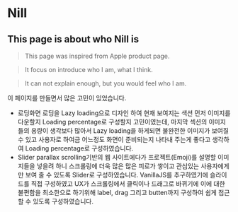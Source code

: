 Nill
===========================

## This page is about who Nill is


>This page was inspired from Apple product page.

>It focus on introduce who I am, what I think.

>It can not explain enough, but you would feel who I am.


이 페이지를 만들면서 많은 고민이 있었습니다.

 - 로딩화면
    로딩을 Lazy loading으로 디자인 하여 현재 보여지는 색션 먼저 이미지를 다운할지 Loading percentage로 구성할지 고민이였는데, 마지막 섹션의 이미지들의 용량이 생각보다 많아서 Lazy loading을 하게되면 불완전한 이미지가 보여질 수 있고 사용자로 하여금 어느정도 화면이 준비되는지 나타내 주는게 좋다고 생각하여 Loading percentage로 구성하였습니다.
 - Slider
    parallax scrolling기반의 웹 사이트에다가 프로젝트(Emoji)를 설명할 이미지들을 넣을려 하니 스크롤링에 더욱 많은 많은 피로가 쌓이고 관심있는 사용자에게만 보여 줄 수 있도록 Slider로 구성하였습니다. VanillaJS를 추구하였기에 슬라이드를 직접 구성하였고 UX가 스크롤링에서 클릭이나 드래그로 바뀌기에 이에 대한 불편함을 최소한으로 하기위해 label, drag 그리고 butten까지 구성하여 쉽게 접근할 수 있도록 구성하였습니다.
